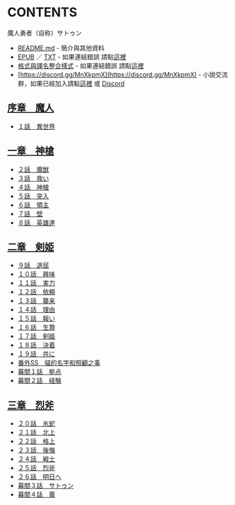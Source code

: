 # CONTENTS

魔人勇者（自称）サトゥン


- [README.md](README.md) - 簡介與其他資料
- [EPUB](https://gitlab.com/demonovel/epub-txt/blob/master/syosetu_out/%E9%AD%94%E4%BA%BA%E5%8B%87%E8%80%85%EF%BC%88%E8%87%AA%E7%A7%B0%EF%BC%89%E3%82%B5%E3%83%88%E3%82%A5%E3%83%B3.epub) ／ [TXT](https://gitlab.com/demonovel/epub-txt/blob/master/syosetu_out/out/%E9%AD%94%E4%BA%BA%E5%8B%87%E8%80%85%EF%BC%88%E8%87%AA%E7%A7%B0%EF%BC%89%E3%82%B5%E3%83%88%E3%82%A5%E3%83%B3.out.txt) - 如果連結錯誤 請點[這裡](https://gitlab.com/demonovel/epub-txt/tree/master)
- [格式與譯名整合樣式](https://github.com/bluelovers/node-novel/blob/master/lib/locales/%E9%AD%94%E4%BA%BA%E5%8B%87%E8%80%85%EF%BC%88%E8%87%AA%E7%A7%B0%EF%BC%89%E3%82%B5%E3%83%88%E3%82%A5%E3%83%B3.ts) - 如果連結錯誤 請點[這裡](https://github.com/bluelovers/node-novel/tree/master/lib/locales)
- [https://discord.gg/MnXkpmX](https://discord.gg/MnXkpmX) - 小說交流群，如果已經加入請點[這裡](https://discordapp.com/channels/467794087769014273/467794088285175809) 或 [Discord](https://discordapp.com/channels/@me)


## [序章　魔人](00000_%E5%BA%8F%E7%AB%A0%E3%80%80%E9%AD%94%E4%BA%BA)

- [１話　異世界](00000_%E5%BA%8F%E7%AB%A0%E3%80%80%E9%AD%94%E4%BA%BA/00010_%EF%BC%91%E8%A9%B1%E3%80%80%E7%95%B0%E4%B8%96%E7%95%8C.txt)


## [一章　神槍](00010_%E4%B8%80%E7%AB%A0%E3%80%80%E7%A5%9E%E6%A7%8D)

- [２話　魔獣](00010_%E4%B8%80%E7%AB%A0%E3%80%80%E7%A5%9E%E6%A7%8D/00010_%EF%BC%92%E8%A9%B1%E3%80%80%E9%AD%94%E7%8D%A3.txt)
- [３話　救い](00010_%E4%B8%80%E7%AB%A0%E3%80%80%E7%A5%9E%E6%A7%8D/00020_%EF%BC%93%E8%A9%B1%E3%80%80%E6%95%91%E3%81%84.txt)
- [４話　神槍](00010_%E4%B8%80%E7%AB%A0%E3%80%80%E7%A5%9E%E6%A7%8D/00030_%EF%BC%94%E8%A9%B1%E3%80%80%E7%A5%9E%E6%A7%8D.txt)
- [５話　突入](00010_%E4%B8%80%E7%AB%A0%E3%80%80%E7%A5%9E%E6%A7%8D/00040_%EF%BC%95%E8%A9%B1%E3%80%80%E7%AA%81%E5%85%A5.txt)
- [６話　領主](00010_%E4%B8%80%E7%AB%A0%E3%80%80%E7%A5%9E%E6%A7%8D/00050_%EF%BC%96%E8%A9%B1%E3%80%80%E9%A0%98%E4%B8%BB.txt)
- [７話　壁](00010_%E4%B8%80%E7%AB%A0%E3%80%80%E7%A5%9E%E6%A7%8D/00060_%EF%BC%97%E8%A9%B1%E3%80%80%E5%A3%81.txt)
- [８話　英雄達](00010_%E4%B8%80%E7%AB%A0%E3%80%80%E7%A5%9E%E6%A7%8D/00070_%EF%BC%98%E8%A9%B1%E3%80%80%E8%8B%B1%E9%9B%84%E9%81%94.txt)


## [二章　剣姫](00020_%E4%BA%8C%E7%AB%A0%E3%80%80%E5%89%A3%E5%A7%AB)

- [９話　退屈](00020_%E4%BA%8C%E7%AB%A0%E3%80%80%E5%89%A3%E5%A7%AB/00010_%EF%BC%99%E8%A9%B1%E3%80%80%E9%80%80%E5%B1%88.txt)
- [１０話　興味](00020_%E4%BA%8C%E7%AB%A0%E3%80%80%E5%89%A3%E5%A7%AB/00020_%EF%BC%91%EF%BC%90%E8%A9%B1%E3%80%80%E8%88%88%E5%91%B3.txt)
- [１１話　実力](00020_%E4%BA%8C%E7%AB%A0%E3%80%80%E5%89%A3%E5%A7%AB/00030_%EF%BC%91%EF%BC%91%E8%A9%B1%E3%80%80%E5%AE%9F%E5%8A%9B.txt)
- [１２話　依頼](00020_%E4%BA%8C%E7%AB%A0%E3%80%80%E5%89%A3%E5%A7%AB/00040_%EF%BC%91%EF%BC%92%E8%A9%B1%E3%80%80%E4%BE%9D%E9%A0%BC.txt)
- [１３話　襲来](00020_%E4%BA%8C%E7%AB%A0%E3%80%80%E5%89%A3%E5%A7%AB/00050_%EF%BC%91%EF%BC%93%E8%A9%B1%E3%80%80%E8%A5%B2%E6%9D%A5.txt)
- [１４話　理由](00020_%E4%BA%8C%E7%AB%A0%E3%80%80%E5%89%A3%E5%A7%AB/00060_%EF%BC%91%EF%BC%94%E8%A9%B1%E3%80%80%E7%90%86%E7%94%B1.txt)
- [１５話　報い](00020_%E4%BA%8C%E7%AB%A0%E3%80%80%E5%89%A3%E5%A7%AB/00070_%EF%BC%91%EF%BC%95%E8%A9%B1%E3%80%80%E5%A0%B1%E3%81%84.txt)
- [１６話　生贄](00020_%E4%BA%8C%E7%AB%A0%E3%80%80%E5%89%A3%E5%A7%AB/00080_%EF%BC%91%EF%BC%96%E8%A9%B1%E3%80%80%E7%94%9F%E8%B4%84.txt)
- [１７話　剣姫](00020_%E4%BA%8C%E7%AB%A0%E3%80%80%E5%89%A3%E5%A7%AB/00090_%EF%BC%91%EF%BC%97%E8%A9%B1%E3%80%80%E5%89%A3%E5%A7%AB.txt)
- [１８話　決着](00020_%E4%BA%8C%E7%AB%A0%E3%80%80%E5%89%A3%E5%A7%AB/00100_%EF%BC%91%EF%BC%98%E8%A9%B1%E3%80%80%E6%B1%BA%E7%9D%80.txt)
- [１９話　共に](00020_%E4%BA%8C%E7%AB%A0%E3%80%80%E5%89%A3%E5%A7%AB/00110_%EF%BC%91%EF%BC%99%E8%A9%B1%E3%80%80%E5%85%B1%E3%81%AB.txt)
- [番外SS　貓的名字和照顧之事](00020_%E4%BA%8C%E7%AB%A0%E3%80%80%E5%89%A3%E5%A7%AB/00115_%E7%95%AA%E5%A4%96SS%E3%80%80%E8%B2%93%E7%9A%84%E5%90%8D%E5%AD%97%E5%92%8C%E7%85%A7%E9%A1%A7%E4%B9%8B%E4%BA%8B.txt)
- [幕間１話　拠点](00020_%E4%BA%8C%E7%AB%A0%E3%80%80%E5%89%A3%E5%A7%AB/00120_%E5%B9%95%E9%96%93%EF%BC%91%E8%A9%B1%E3%80%80%E6%8B%A0%E7%82%B9.txt)
- [幕間２話　経験](00020_%E4%BA%8C%E7%AB%A0%E3%80%80%E5%89%A3%E5%A7%AB/00130_%E5%B9%95%E9%96%93%EF%BC%92%E8%A9%B1%E3%80%80%E7%B5%8C%E9%A8%93.txt)


## [三章　烈斧](00030_%E4%B8%89%E7%AB%A0%E3%80%80%E7%83%88%E6%96%A7)

- [２０話　氷蛇](00030_%E4%B8%89%E7%AB%A0%E3%80%80%E7%83%88%E6%96%A7/00010_%EF%BC%92%EF%BC%90%E8%A9%B1%E3%80%80%E6%B0%B7%E8%9B%87.txt)
- [２１話　北上](00030_%E4%B8%89%E7%AB%A0%E3%80%80%E7%83%88%E6%96%A7/00020_%EF%BC%92%EF%BC%91%E8%A9%B1%E3%80%80%E5%8C%97%E4%B8%8A.txt)
- [２２話　格上](00030_%E4%B8%89%E7%AB%A0%E3%80%80%E7%83%88%E6%96%A7/00030_%EF%BC%92%EF%BC%92%E8%A9%B1%E3%80%80%E6%A0%BC%E4%B8%8A.txt)
- [２３話　後悔](00030_%E4%B8%89%E7%AB%A0%E3%80%80%E7%83%88%E6%96%A7/00040_%EF%BC%92%EF%BC%93%E8%A9%B1%E3%80%80%E5%BE%8C%E6%82%94.txt)
- [２４話　戦士](00030_%E4%B8%89%E7%AB%A0%E3%80%80%E7%83%88%E6%96%A7/00050_%EF%BC%92%EF%BC%94%E8%A9%B1%E3%80%80%E6%88%A6%E5%A3%AB.txt)
- [２５話　烈斧](00030_%E4%B8%89%E7%AB%A0%E3%80%80%E7%83%88%E6%96%A7/00060_%EF%BC%92%EF%BC%95%E8%A9%B1%E3%80%80%E7%83%88%E6%96%A7.txt)
- [２６話　明日へ](00030_%E4%B8%89%E7%AB%A0%E3%80%80%E7%83%88%E6%96%A7/00070_%EF%BC%92%EF%BC%96%E8%A9%B1%E3%80%80%E6%98%8E%E6%97%A5%E3%81%B8.txt)
- [幕間３話　サトゥン](00030_%E4%B8%89%E7%AB%A0%E3%80%80%E7%83%88%E6%96%A7/00080_%E5%B9%95%E9%96%93%EF%BC%93%E8%A9%B1%E3%80%80%E3%82%B5%E3%83%88%E3%82%A5%E3%83%B3.txt)
- [幕間４話　蕾](00030_%E4%B8%89%E7%AB%A0%E3%80%80%E7%83%88%E6%96%A7/00090_%E5%B9%95%E9%96%93%EF%BC%94%E8%A9%B1%E3%80%80%E8%95%BE.txt)


